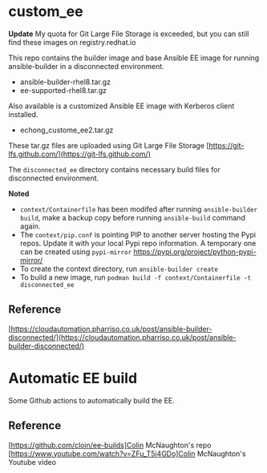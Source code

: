 # custom_ee

**Update**
My quota for Git Large File Storage is exceeded, but you can still find these images on registry.redhat.io

This repo contains the builder image and base Ansible EE image for running ansible-builder in a disconnected environment.

- ansible-builder-rhel8.tar.gz
- ee-supported-rhel8.tar.gz

Also available is a customized Ansible EE image with Kerberos client installed.

- echong_custome_ee2.tar.gz

These tar.gz files are uploaded using Git Large File Storage [https://git-lfs.github.com/](https://git-lfs.github.com/)

The `disconnected_ee` directory contains necessary build files for disconnected environment.

**Noted** 

- `context/Containerfile` has been modifed after running `ansible-builder build`, make a backup copy before running `ansible-build` command again.
- The `context/pip.conf` is pointing PIP to another server hosting the Pypi repos. Update it with your local Pypi repo information. A temporary one can be created using `pypi-mirror` https://pypi.org/project/python-pypi-mirror/
- To create the context directory, run `ansible-builder create`
- To build a new image, run `podman build -f context/Containerfile -t disconnected_ee`

## Reference
[https://cloudautomation.pharriso.co.uk/post/ansible-builder-disconnected/](https://cloudautomation.pharriso.co.uk/post/ansible-builder-disconnected/)

# Automatic EE build

Some Github actions to automatically build the EE.

## Reference
[https://github.com/cloin/ee-builds]Colin McNaughton's repo
[https://www.youtube.com/watch?v=ZFu_T5j4GDo]Colin McNaughton's Youtube video
